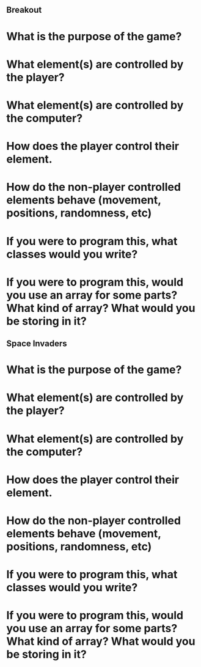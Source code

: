 ## Breakout
# What is the purpose of the game?
# What element(s) are controlled by the player?
# What element(s) are controlled by the computer?
# How does the player control their element.
# How do the non-player controlled elements behave (movement, positions, randomness, etc)
# If you were to program this, what classes would you write?
# If you were to program this, would you use an array for some parts? What kind of array? What would you be storing in it?

## Space Invaders
# What is the purpose of the game?
# What element(s) are controlled by the player?
# What element(s) are controlled by the computer?
# How does the player control their element.
# How do the non-player controlled elements behave (movement, positions, randomness, etc)
# If you were to program this, what classes would you write?
# If you were to program this, would you use an array for some parts? What kind of array? What would you be storing in it?
